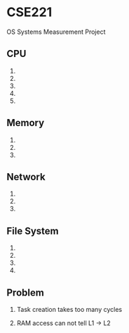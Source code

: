 # CSE221
OS Systems Measurement Project

## CPU

1.

2.

3.

4.

5.

## Memory

1.

2.

3.

## Network

1.

2.

3.

## File System

1.

2.

3.

4.

## Problem

1. Task creation takes too many cycles

2. RAM access can not tell L1 -> L2
